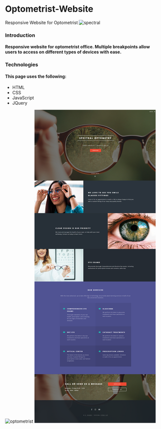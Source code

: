 # Optometrist-Website
Responsive Website for Optometrist
![spectral](https://spectraloptometry.netlify.app/)

### Introduction
#### Responsive website for optometrist office. Multiple breakpoints allow users to access on different types of devices with ease. 

### Technologies
#### This page uses the following:
- HTML
- CSS
- JavaScript
- JQuery

![optometrist](https://github.com/zaynahshabo/Optometry-Website/blob/main/Optometrist%20Website%20Design.gif)
![optometrist](https://github.com/zaynahshabo/Optometry-Website/blob/main/screenshot.png)
